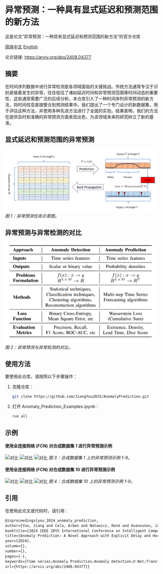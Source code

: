 # 异常预测：一种具有显式延迟和预测范围的新方法
这是论文“异常预测：一种具有显式延迟和预测范围的新方法”的官方仓库

[简体中文](./readme_zh.md) [English](./readme.md)

论文链接: https://arxiv.org/abs/2408.04377

## 摘要
在时间序列数据中进行异常检测是各领域面临的关键挑战。传统方法通常专注于识别紧接着发生的异常，往往低估了诸如延迟时间和异常预测范围等时间动态的重要性，这些通常需要广泛的后续分析。本仓库引入了一种时间序列异常预测的新方法，将时间信息直接整合到预测结果中。我们提出了一个专门设计的新数据集，用于评估这种方法，并使用多种先进方法进行了全面的实验。结果表明，我们的方法在提供及时和准确的异常预测方面表现出色，为该领域未来的研究树立了新的基准。

## 显式延迟和预测范围的异常预测
![异常预测](./src/figure/anomaly_prediction.png)
*图 1：异常预测任务示意图。*

## 异常预测与异常检测的对比
![对比](./src/figure/comparison_ad_ap.png)
*图 2：异常预测与异常检测的对比。*

## 使用方法
要使用此仓库，请按照以下步骤操作：

1. 克隆仓库：
   ```bash
   git clone https://github.com/JiangYou2025/AnomalyPrediction.git

2. 打开 Anomaly_Prediction_Examples.ipynb：
   ```bash
   run all

## 示例

#### 使用全连接网络 (FCN) 对合成数据集 1 进行异常预测示例
![对比](./src/figure/synthetical_1_test_prediction_example_1.png)
![对比](./src/figure/synthetical_1_test_prediction_example_2.png)
![对比](./src/figure/synthetical_1_test_prediction_example_3.png)
*图 3：合成数据集 1 上的异常预测示例 1-9。*

#### 使用全连接网络 (FCN) 对合成数据集 10 进行异常预测示例
![对比](./src/figure/synthetical_10_test_prediction_example_1.png)
![对比](./src/figure/synthetical_10_test_prediction_example_2.png)
![对比](./src/figure/synthetical_10_test_prediction_example_3.png)
*图 4：合成数据集 10 上的异常预测示例 1-9。*

## 引用
在使用此论文或代码时，请引用：
   ```tex
   @inproceedings{you_2024_anomaly_prediction,
   author={You, Jiang and Cela, Arben and Natowicz, René and Ouanounou, Jacob and Siarry, Patrick},
   booktitle={2024 IEEE 20th International Conference on Intelligent Computer Communication and Processing (INISTA)}, 
   title={Anomaly Prediction: A Novel Approach with Explicit Delay and Horizon},
   year={2024},
   volume={},
   number={},
   pages={-},
   keywords={Time series;Anomaly Prediction;Anomaly Detection;U-Net;Transformers;},
   url={https://arxiv.org/abs/2408.04377}}
   ```
